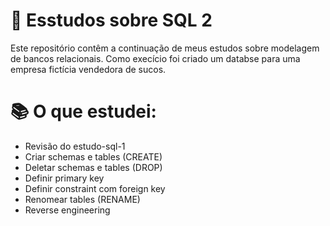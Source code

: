 # 📌 Esstudos sobre SQL 2
Este repositório contêm a continuação de meus estudos sobre modelagem de bancos relacionais.
Como execício foi criado um databse para uma empresa fictícia vendedora de sucos.

# 📚 O que estudei:

- Revisão do estudo-sql-1
- Criar schemas e tables (CREATE)
- Deletar schemas e tables (DROP)
- Definir primary key
- Definir constraint com foreign key
- Renomear tables (RENAME)
- Reverse engineering
